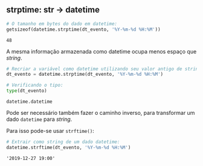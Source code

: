 ## strptime: str -> datetime

```python
# O tamanho em bytes do dado em datetime:
getsizeof(datetime.strptime(dt_evento, '%Y-%m-%d %H:%M'))
```

```
48
```

A mesma informação armazenada como datetime ocupa menos espaço que *string*.

```python
# Recriar a variável como datetime utilizando seu valor antigo de string:
dt_evento = datetime.strptime(dt_evento, '%Y-%m-%d %H:%M')

# Verificando o tipo:
type(dt_evento)
```

```
datetime.datetime
```

Pode ser necessário também fazer o caminho inverso, para transformar um dado
`datetime` para *string*.

Para isso pode-se usar `strftime()`:

```python
# Extrair como string de um dado datetime:
datetime.strftime(dt_evento, '%Y-%m-%d %H:%M')
```

```
'2019-12-27 19:00'
```

